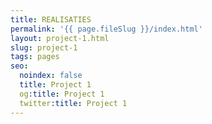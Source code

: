 ```yaml
---
title: REALISATIES
permalink: '{{ page.fileSlug }}/index.html'
layout: project-1.html
slug: project-1
tags: pages
seo:
  noindex: false
  title: Project 1
  og:title: Project 1
  twitter:title: Project 1
---
```



